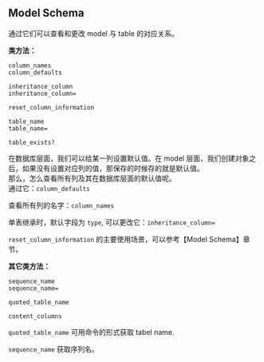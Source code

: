 ## Model Schema

通过它们可以查看和更改 model 与 table 的对应关系。

**类方法：**

```
column_names
column_defaults

inheritance_column
inheritance_column=

reset_column_information

table_name
table_name=

table_exists?
```

在数据库层面，我们可以给某一列设置默认值。在 model 层面，我们创建对象之后，如果没有设置对应列的值，那保存的时候存的就是默认值。
<br>
那么，怎么查看所有列及其在数据库层面的默认值呢。
<br>
通过它：`column_defaults`

查看所有列的名字：`column_names`

单表继承时，默认字段为 `type`, 可以更改它：`inheritance_column=`

`reset_column_information` 的主要使用场景，可以参考【Model Schema】章节。

**其它类方法：**

```
sequence_name
sequence_name=

quoted_table_name

content_columns
```

`quoted_table_name` 可用命令的形式获取 tabel name.

`sequence_name` 获取序列名。
